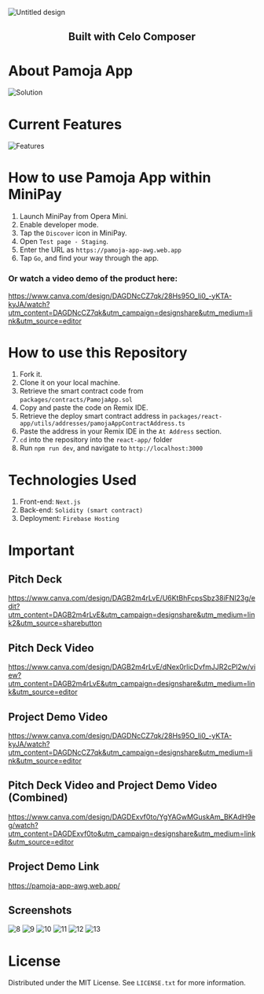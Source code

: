 ![Untitled design](https://github.com/andrewkimjoseph/pamoja-app-awg/assets/91619206/1c6704da-f3b9-47bb-96a8-1e1d734930b8)

<p align="center"> 
 <h2 align="center">Built with Celo Composer</h2>
</p>

# About Pamoja App
![Solution](https://github.com/andrewkimjoseph/pamoja-app-awg/assets/91619206/c6715f37-bb09-4d96-bb53-ec33299a1893)

# Current Features
![Features](https://github.com/andrewkimjoseph/pamoja-app-awg/assets/91619206/8c256050-28a3-4150-878a-9c9fa247c3f2)

# How to use Pamoja App within MiniPay
1. Launch MiniPay from Opera Mini.
2. Enable developer mode.
3. Tap the `Discover` icon in MiniPay.
4. Open `Test page - Staging`.
5. Enter the URL as `https://pamoja-app-awg.web.app`
6. Tap `Go`, and find your way through the app.

### Or watch a video demo of the product here: 
https://www.canva.com/design/DAGDNcCZ7qk/28Hs95O_Ii0_-yKTA-kyJA/watch?utm_content=DAGDNcCZ7qk&utm_campaign=designshare&utm_medium=link&utm_source=editor

# How to use this Repository
1. Fork it.
2. Clone it on your local machine.
3. Retrieve the smart contract code from `packages/contracts/PamojaApp.sol`
4. Copy and paste the code on Remix IDE.
5. Retrieve the deploy smart contract address in `packages/react-app/utils/addresses/pamojaAppContractAddress.ts`
6. Paste the address in your Remix IDE in the `At Address` section.
7. `cd` into the repository into the `react-app/` folder
8. Run `npm run dev`, and navigate to `http://localhost:3000`

# Technologies Used
1. Front-end: `Next.js`
2. Back-end: `Solidity (smart contract)`
3. Deployment: `Firebase Hosting`

# Important
## Pitch Deck
https://www.canva.com/design/DAGB2m4rLvE/U6KtBhFcpsSbz38iFNl23g/edit?utm_content=DAGB2m4rLvE&utm_campaign=designshare&utm_medium=link2&utm_source=sharebutton
## Pitch Deck Video
https://www.canva.com/design/DAGB2m4rLvE/dNex0rlicDvfmJJR2cPl2w/view?utm_content=DAGB2m4rLvE&utm_campaign=designshare&utm_medium=link&utm_source=editor

## Project Demo Video
https://www.canva.com/design/DAGDNcCZ7qk/28Hs95O_Ii0_-yKTA-kyJA/watch?utm_content=DAGDNcCZ7qk&utm_campaign=designshare&utm_medium=link&utm_source=editor
## Pitch Deck Video and Project Demo Video (Combined)
https://www.canva.com/design/DAGDExvf0to/YgYAGwMGuskAm_BKAdH9eg/watch?utm_content=DAGDExvf0to&utm_campaign=designshare&utm_medium=link&utm_source=editor

## Project Demo Link
https://pamoja-app-awg.web.app/

## Screenshots
![8](https://github.com/andrewkimjoseph/pamoja-app-awg/assets/91619206/c0f7573a-bd44-4b25-ad1a-8d38eaed2f01)
![9](https://github.com/andrewkimjoseph/pamoja-app-awg/assets/91619206/04d31e11-c820-4d6f-942b-673ff45fa570)
![10](https://github.com/andrewkimjoseph/pamoja-app-awg/assets/91619206/a9daf91d-a52f-4670-8393-30872a3ff523)
![11](https://github.com/andrewkimjoseph/pamoja-app-awg/assets/91619206/f2843a75-67ba-4a57-b540-08a1aa52e9bc)
![12](https://github.com/andrewkimjoseph/pamoja-app-awg/assets/91619206/bde911eb-5162-4d2d-88c9-b661e7778427)
![13](https://github.com/andrewkimjoseph/pamoja-app-awg/assets/91619206/a5f8223b-8e44-40fb-92eb-388574bdc205)

# License
Distributed under the MIT License. See `LICENSE.txt` for more information.

